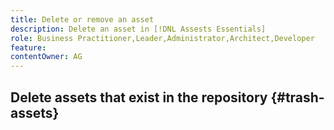 ```yaml
---
title: Delete or remove an asset
description: Delete an asset in [!DNL Assests Essentials]
role: Business Practitioner,Leader,Administrator,Architect,Developer
feature: 
contentOwner: AG
---
```


## Delete assets that exist in the repository {#trash-assets}

